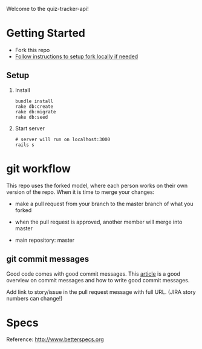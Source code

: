 Welcome to the quiz-tracker-api!

# Getting Started

- Fork this repo
- [Follow instructions to setup fork locally if needed](https://github.com/jjseymour/quiz-tracker-api/wiki/Setup-local-fork)

## Setup

1. Install

    ```
    bundle install
    rake db:create
    rake db:migrate
    rake db:seed
    ```

2. Start server

    ```
    # server will run on localhost:3000
    rails s
    ```

# git workflow

This repo uses the forked model, where each person works on their own version of the repo.
When it is time to merge your changes:
- make a pull request from your branch to the master branch of what you forked
- when the pull request is approved, another member will merge into master

- main repository: master

## git commit messages

Good code comes with good commit messages. This [article](https://chris.beams.io/posts/git-commit/) is a good overview on commit messages and how to write good commit messages.

Add link to story/issue in the pull request message with full URL. (JIRA story numbers can change!)

# Specs

Reference: http://www.betterspecs.org
